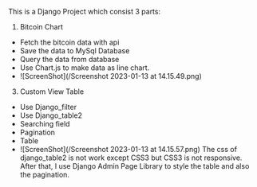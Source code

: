 This is a Django Project which consist 3 parts:

1. Bitcoin Chart

- Fetch the bitcoin data with api
- Save the data to MySql Database
- Query the data from database
- Use Chart.js to make data as line chart.
- 
  ![ScreenShot](/Screenshot 2023-01-13 at 14.15.49.png)

3. Custom View Table

- Use Django_filter
- Use Django_table2
- Searching field
- Pagination
- Table
- ![ScreenShot](/Screenshot 2023-01-13 at 14.15.57.png)
  The css of django_table2 is not work except CSS3 but CSS3 is not responsive. After that, I use Django Admin Page
  Library
  to style the table and also the pagination.